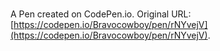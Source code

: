 # 

A Pen created on CodePen.io. Original URL: [https://codepen.io/Bravocowboy/pen/rNYvejV](https://codepen.io/Bravocowboy/pen/rNYvejV).

